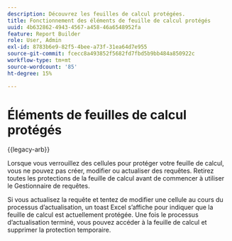 ```yaml
---
description: Découvrez les feuilles de calcul protégées.
title: Fonctionnement des éléments de feuille de calcul protégés
uuid: 4b632862-4943-4567-a458-46a6548952fa
feature: Report Builder
role: User, Admin
exl-id: 8783b6e9-82f5-4bee-a73f-31ea64d7e955
source-git-commit: fcecc8a493852f5682fd7fbd5b9bb484a850922c
workflow-type: tm+mt
source-wordcount: '85'
ht-degree: 15%

---
```


# Éléments de feuilles de calcul protégés

{{legacy-arb}}

Lorsque vous verrouillez des cellules pour protéger votre feuille de calcul, vous ne pouvez pas créer, modifier ou actualiser des requêtes. Retirez toutes les protections de la feuille de calcul avant de commencer à utiliser le Gestionnaire de requêtes.

Si vous actualisez la requête et tentez de modifier une cellule au cours du processus d’actualisation, un toast Excel s’affiche pour indiquer que la feuille de calcul est actuellement protégée. Une fois le processus d’actualisation terminé, vous pouvez accéder à la feuille de calcul et supprimer la protection temporaire.
